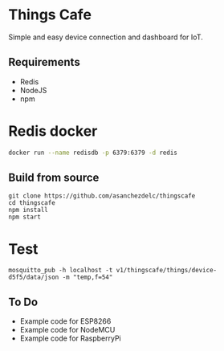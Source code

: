 # Things Cafe

Simple and easy device connection and dashboard for IoT. 

## Requirements
- Redis
- NodeJS
- npm

# Redis docker
```sh
docker run --name redisdb -p 6379:6379 -d redis
```

## Build from source
```
git clone https://github.com/asanchezdelc/thingscafe
cd thingscafe
npm install
npm start
```

# Test

```
mosquitto_pub -h localhost -t v1/thingscafe/things/device-d5f5/data/json -m "temp,f=54"
```


## To Do
- Example code for ESP8266
- Example code for NodeMCU
- Example code for RaspberryPi

